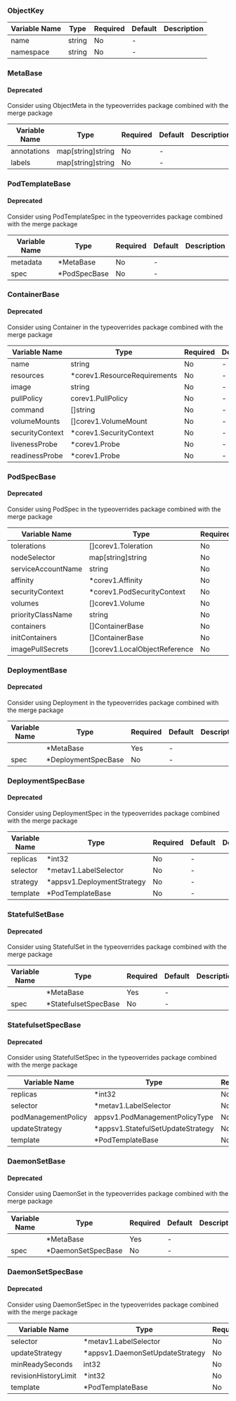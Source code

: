 ### ObjectKey
| Variable Name | Type | Required | Default | Description |
|---|---|---|---|---|
| name | string | No | - |  |
| namespace | string | No | - |  |
### MetaBase
#### Deprecated
Consider using ObjectMeta in the typeoverrides package combined with the merge package

| Variable Name | Type | Required | Default | Description |
|---|---|---|---|---|
| annotations | map[string]string | No | - |  |
| labels | map[string]string | No | - |  |
### PodTemplateBase
#### Deprecated
Consider using PodTemplateSpec in the typeoverrides package combined with the merge package

| Variable Name | Type | Required | Default | Description |
|---|---|---|---|---|
| metadata | *MetaBase | No | - |  |
| spec | *PodSpecBase | No | - |  |
### ContainerBase
#### Deprecated
Consider using Container in the typeoverrides package combined with the merge package

| Variable Name | Type | Required | Default | Description |
|---|---|---|---|---|
| name | string | No | - |  |
| resources | *corev1.ResourceRequirements | No | - |  |
| image | string | No | - |  |
| pullPolicy | corev1.PullPolicy | No | - |  |
| command | []string | No | - |  |
| volumeMounts | []corev1.VolumeMount | No | - |  |
| securityContext | *corev1.SecurityContext | No | - |  |
| livenessProbe | *corev1.Probe | No | - |  |
| readinessProbe | *corev1.Probe | No | - |  |
### PodSpecBase
#### Deprecated
Consider using PodSpec in the typeoverrides package combined with the merge package

| Variable Name | Type | Required | Default | Description |
|---|---|---|---|---|
| tolerations | []corev1.Toleration | No | - |  |
| nodeSelector | map[string]string | No | - |  |
| serviceAccountName | string | No | - |  |
| affinity | *corev1.Affinity | No | - |  |
| securityContext | *corev1.PodSecurityContext | No | - |  |
| volumes | []corev1.Volume | No | - |  |
| priorityClassName | string | No | - |  |
| containers | []ContainerBase | No | - |  |
| initContainers | []ContainerBase | No | - |  |
| imagePullSecrets | []corev1.LocalObjectReference | No | - |  |
### DeploymentBase
#### Deprecated
Consider using Deployment in the typeoverrides package combined with the merge package

| Variable Name | Type | Required | Default | Description |
|---|---|---|---|---|
|  | *MetaBase | Yes | - |  |
| spec | *DeploymentSpecBase | No | - |  |
### DeploymentSpecBase
#### Deprecated
Consider using DeploymentSpec in the typeoverrides package combined with the merge package

| Variable Name | Type | Required | Default | Description |
|---|---|---|---|---|
| replicas | *int32 | No | - |  |
| selector | *metav1.LabelSelector | No | - |  |
| strategy | *appsv1.DeploymentStrategy | No | - |  |
| template | *PodTemplateBase | No | - |  |
### StatefulSetBase
#### Deprecated
Consider using StatefulSet in the typeoverrides package combined with the merge package

| Variable Name | Type | Required | Default | Description |
|---|---|---|---|---|
|  | *MetaBase | Yes | - |  |
| spec | *StatefulsetSpecBase | No | - |  |
### StatefulsetSpecBase
#### Deprecated
Consider using StatefulSetSpec in the typeoverrides package combined with the merge package

| Variable Name | Type | Required | Default | Description |
|---|---|---|---|---|
| replicas | *int32 | No | - |  |
| selector | *metav1.LabelSelector | No | - |  |
| podManagementPolicy | appsv1.PodManagementPolicyType | No | - |  |
| updateStrategy | *appsv1.StatefulSetUpdateStrategy | No | - |  |
| template | *PodTemplateBase | No | - |  |
### DaemonSetBase
#### Deprecated
Consider using DaemonSet in the typeoverrides package combined with the merge package

| Variable Name | Type | Required | Default | Description |
|---|---|---|---|---|
|  | *MetaBase | Yes | - |  |
| spec | *DaemonSetSpecBase | No | - |  |
### DaemonSetSpecBase
#### Deprecated
Consider using DaemonSetSpec in the typeoverrides package combined with the merge package

| Variable Name | Type | Required | Default | Description |
|---|---|---|---|---|
| selector | *metav1.LabelSelector | No | - |  |
| updateStrategy | *appsv1.DaemonSetUpdateStrategy | No | - |  |
| minReadySeconds | int32 | No | - |  |
| revisionHistoryLimit | *int32 | No | - |  |
| template | *PodTemplateBase | No | - |  |

